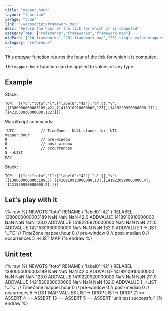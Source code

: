 ```yaml
---
title: "mapper.hour"
layout: "function"
isPage: "true"
link: "/warpscript/framework_map"
desc: "Return the hour of the tick for which it is computed"
categoryTree: ["reference","frameworks","framework-map"]
oldPath: ["20-frameworks","201-framework-map","201-single-value-mappers","279-mapper_hour.html.md"]
category: "reference"
---
```

 

This *mapper* function returns the hour of the tick for which it is computed.

The `mapper.hour` function can be applied to values of any type.


## Example ##

Stack:

    TOP:  [{"c":"toto","l":{"label0":"42"},"a":{},"v":[[1380000000003189,42],[1418910910000000,123],[1419220920000000,211],[1421530930000000,132]]}]

WarpScript commands:

	'UTC'			// TimeZone - NULL stands for 'UTC'
    mapper.hour
    0				// pre-window
    0				// post-window
    0				// occurrences
    5 ->LIST
    MAP

Stack: 

    TOP:  [{"c":"toto","l":{"label0":"42"},"a":{},"v":[[1380000000003189,5],[1418910910000000,13],[1419220920000000,4],[1421530930000000,21]]}]

## Let's play with it ##

{% raw %}
<warp10-warpscript-widget>NEWGTS "toto" RENAME 
{ 'label0' '42' } RELABEL
1380000000003189 NaN NaN NaN  42.0 ADDVALUE
1418910910000000 NaN NaN NaN 123.0 ADDVALUE
1419220920000000 NaN NaN NaN 211.0 ADDVALUE
1421530930000000 NaN NaN NaN 132.0 ADDVALUE
1 ->LIST
'UTC'			// TimeZone
mapper.hour
0  				// pre-window
0  				// post-median
0  				// occurrences
5 ->LIST
MAP
</warp10-warpscript-widget>
{% endraw %}    


## Unit test ##

{% raw %}
<warp10-warpscript-widget>NEWGTS "toto" RENAME 
{ 'label0' '42' } RELABEL
1380000000003189 NaN NaN NaN  42.0 ADDVALUE
1418910910000000 NaN NaN NaN 123.0 ADDVALUE
1419220920000000 NaN NaN NaN 211.0 ADDVALUE
1421530930000000 NaN NaN NaN 132.0 ADDVALUE
1 ->LIST
'UTC'			// TimeZone
mapper.hour
0  				// pre-window
0  				// post-median
0  				// occurreces
5 ->LIST
MAP
VALUES LIST-> DROP
LIST-> DROP
21 == ASSERT
4 == ASSERT
13 == ASSERT
5 == ASSERT
'unit test successful'
</warp10-warpscript-widget>
{% endraw %}